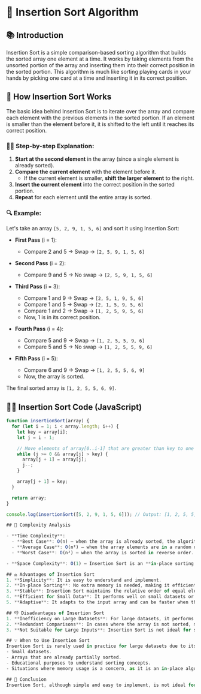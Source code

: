 # 🧮 Insertion Sort Algorithm

## 📚 Introduction
Insertion Sort is a simple comparison-based sorting algorithm that builds the sorted array one element at a time. It works by taking elements from the unsorted portion of the array and inserting them into their correct position in the sorted portion. This algorithm is much like sorting playing cards in your hands by picking one card at a time and inserting it in its correct position.

## 🔄 How Insertion Sort Works
The basic idea behind Insertion Sort is to iterate over the array and compare each element with the previous elements in the sorted portion. If an element is smaller than the element before it, it is shifted to the left until it reaches its correct position.

### 🧑‍🏫 Step-by-step Explanation:
1. **Start at the second element** in the array (since a single element is already sorted).
2. **Compare the current element** with the element before it.
   - If the current element is smaller, **shift the larger element** to the right.
3. **Insert the current element** into the correct position in the sorted portion.
4. **Repeat** for each element until the entire array is sorted.

### 🔍 Example:
Let's take an array `[5, 2, 9, 1, 5, 6]` and sort it using Insertion Sort:

- **First Pass** (i = 1):
  - Compare 2 and 5 → Swap → `[2, 5, 9, 1, 5, 6]`
  
- **Second Pass** (i = 2):
  - Compare 9 and 5 → No swap → `[2, 5, 9, 1, 5, 6]`
  
- **Third Pass** (i = 3):
  - Compare 1 and 9 → Swap → `[2, 5, 1, 9, 5, 6]`
  - Compare 1 and 5 → Swap → `[2, 1, 5, 9, 5, 6]`
  - Compare 1 and 2 → Swap → `[1, 2, 5, 9, 5, 6]`
  - Now, 1 is in its correct position.

- **Fourth Pass** (i = 4):
  - Compare 5 and 9 → Swap → `[1, 2, 5, 5, 9, 6]`
  - Compare 5 and 5 → No swap → `[1, 2, 5, 5, 9, 6]`
  
- **Fifth Pass** (i = 5):
  - Compare 6 and 9 → Swap → `[1, 2, 5, 5, 6, 9]`
  - Now, the array is sorted.

The final sorted array is `[1, 2, 5, 5, 6, 9]`.

## 👨‍💻 Insertion Sort Code (JavaScript)

```javascript
function insertionSort(array) {
  for (let i = 1; i < array.length; i++) {
    let key = array[i];
    let j = i - 1;

    // Move elements of array[0..i-1] that are greater than key to one position ahead
    while (j >= 0 && array[j] > key) {
      array[j + 1] = array[j];
      j--;
    }

    array[j + 1] = key;
  }

  return array;
}

console.log(insertionSort([5, 2, 9, 1, 5, 6])); // Output: [1, 2, 5, 5, 6, 9]

## 🧠 Complexity Analysis

- **Time Complexity**:
  - **Best Case**: O(n) — when the array is already sorted, the algorithm only needs to pass through the array once.
  - **Average Case**: O(n²) — when the array elements are in a random order.
  - **Worst Case**: O(n²) — when the array is sorted in reverse order.

- **Space Complexity**: O(1) — Insertion Sort is an **in-place sorting algorithm**, meaning it does not require any additional space beyond the input array.

## ⚖️ Advantages of Insertion Sort
1. **Simplicity**: It is easy to understand and implement.
2. **In-place Sorting**: No extra memory is needed, making it efficient in terms of space.
3. **Stable**: Insertion Sort maintains the relative order of equal elements.
4. **Efficient for Small Data**: It performs well on small datasets or nearly sorted arrays.
5. **Adaptive**: It adapts to the input array and can be faster when the array is already partially sorted.

## 👎 Disadvantages of Insertion Sort
1. **Inefficiency on Large Datasets**: For large datasets, it performs poorly with a time complexity of O(n²).
2. **Redundant Comparisons**: In cases where the array is not sorted, multiple unnecessary comparisons and shifts occur.
3. **Not Suitable for Large Inputs**: Insertion Sort is not ideal for sorting large or highly unsorted datasets due to its quadratic time complexity.

## 💡 When to Use Insertion Sort
Insertion Sort is rarely used in practice for large datasets due to its inefficiency. However, it can be beneficial for:
- Small datasets.
- Arrays that are already partially sorted.
- Educational purposes to understand sorting concepts.
- Situations where memory usage is a concern, as it is an in-place algorithm.

## 🎯 Conclusion
Insertion Sort, although simple and easy to implement, is not ideal for large datasets due to its O(n²) time complexity. It is, however, a good starting point for learning about sorting algorithms and understanding the importance of optimizing code for larger datasets. For more efficient sorting of large arrays, algorithms like Merge Sort or Quick Sort are generally preferred. Despite its inefficiencies, Insertion Sort is an effective algorithm for small and partially sorted arrays.
